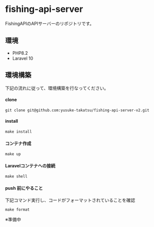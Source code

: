 # fishing-api-server

FishingAPIのAPIサーバーのリポジトリです。

## 環境

- PHP8.2
- Laravel 10

## 環境構築

下記の流れに従って、環境構築を行なってください。

#### clone

```
git clone git@github.com:yusuke-takatsu/fishing-api-server-v2.git
```

#### install

```
make install
```

#### コンテナ作成
```
make up
```

#### Laravelコンテナへの接続
```
make shell
```


#### push 前にやること

下記コマンド実行し、コードがフォーマットされていることを確認

```
make format
```


※準備中